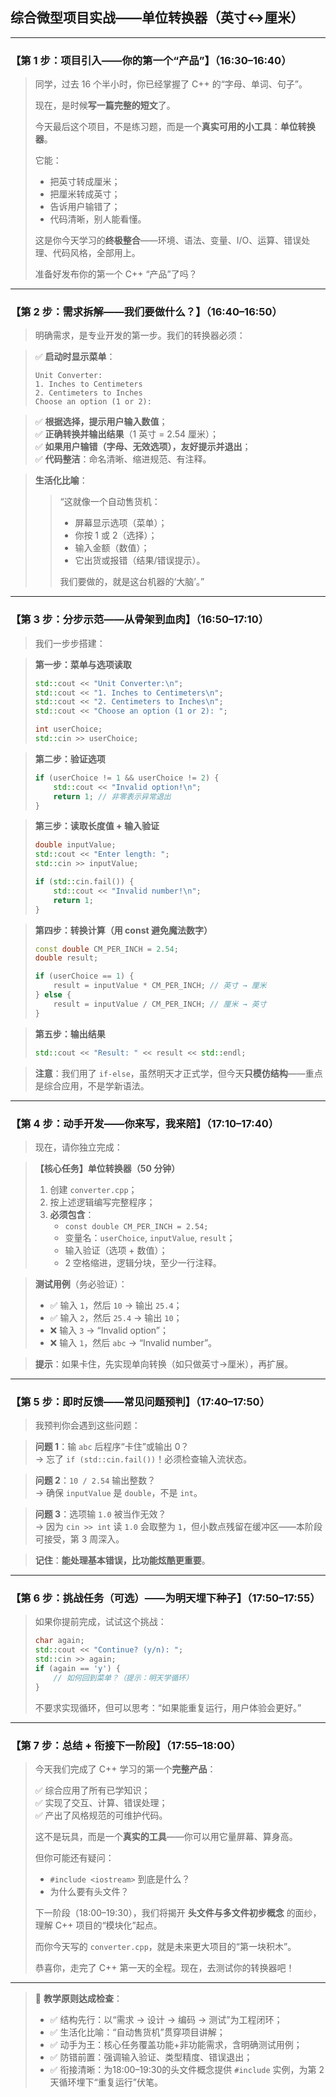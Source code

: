 
## **综合微型项目实战——单位转换器（英寸↔厘米）**  

---

### 【第 1 步：项目引入——你的第一个“产品”】（16:30–16:40）

> 同学，过去 16 个半小时，你已经掌握了 C++ 的“字母、单词、句子”。  
>  
> 现在，是时候**写一篇完整的短文**了。  
>  
> 今天最后这个项目，不是练习题，而是一个**真实可用的小工具**：**单位转换器**。  
>  
> 它能：  
> - 把英寸转成厘米；  
> - 把厘米转成英寸；  
> - 告诉用户输错了；  
> - 代码清晰，别人能看懂。  
>  
> 这是你今天学习的**终极整合**——环境、语法、变量、I/O、运算、错误处理、代码风格，全部用上。  
>  
> 准备好发布你的第一个 C++ “产品”了吗？

---

### 【第 2 步：需求拆解——我们要做什么？】（16:40–16:50）

> 明确需求，是专业开发的第一步。我们的转换器必须：

> ✅ **启动时显示菜单**：
> ```
> Unit Converter:
> 1. Inches to Centimeters
> 2. Centimeters to Inches
> Choose an option (1 or 2):
> ```

> ✅ **根据选择，提示用户输入数值**；  
> ✅ **正确转换并输出结果**（1 英寸 = 2.54 厘米）；  
> ✅ **如果用户输错（字母、无效选项），友好提示并退出**；  
> ✅ **代码整洁**：命名清晰、缩进规范、有注释。

> **生活化比喻**：  
> > “这就像一个自动售货机：  
> > - 屏幕显示选项（菜单）；  
> > - 你按 1 或 2（选择）；  
> > - 输入金额（数值）；  
> > - 它出货或报错（结果/错误提示）。  
> >  
> > 我们要做的，就是这台机器的‘大脑’。”

---

### 【第 3 步：分步示范——从骨架到血肉】（16:50–17:10）

> 我们一步步搭建：

> **第一步：菜单与选项读取**
> ```cpp
> std::cout << "Unit Converter:\n";
> std::cout << "1. Inches to Centimeters\n";
> std::cout << "2. Centimeters to Inches\n";
> std::cout << "Choose an option (1 or 2): ";
> 
> int userChoice;
> std::cin >> userChoice;
> ```

> **第二步：验证选项**
> ```cpp
> if (userChoice != 1 && userChoice != 2) {
>     std::cout << "Invalid option!\n";
>     return 1; // 非零表示异常退出
> }
> ```

> **第三步：读取长度值 + 输入验证**
> ```cpp
> double inputValue;
> std::cout << "Enter length: ";
> std::cin >> inputValue;
> 
> if (std::cin.fail()) {
>     std::cout << "Invalid number!\n";
>     return 1;
> }
> ```

> **第四步：转换计算（用 const 避免魔法数字）**
> ```cpp
> const double CM_PER_INCH = 2.54;
> double result;
> 
> if (userChoice == 1) {
>     result = inputValue * CM_PER_INCH; // 英寸 → 厘米
> } else {
>     result = inputValue / CM_PER_INCH; // 厘米 → 英寸
> }
> ```

> **第五步：输出结果**
> ```cpp
> std::cout << "Result: " << result << std::endl;
> ```

> **注意**：我们用了 `if-else`，虽然明天才正式学，但今天**只模仿结构**——重点是综合应用，不是学新语法。

---

### 【第 4 步：动手开发——你来写，我来陪】（17:10–17:40）

> 现在，请你独立完成：

> **【核心任务】单位转换器（50 分钟）**  
> 1. 创建 `converter.cpp`；  
> 2. 按上述逻辑编写完整程序；  
> 3. **必须包含**：  
>    - `const double CM_PER_INCH = 2.54;`  
>    - 变量名：`userChoice`, `inputValue`, `result`；  
>    - 输入验证（选项 + 数值）；  
>    - 2 空格缩进，逻辑分块，至少一行注释。

> **测试用例**（务必验证）：  
> - ✅ 输入 `1`，然后 `10` → 输出 `25.4`；  
> - ✅ 输入 `2`，然后 `25.4` → 输出 `10`；  
> - ❌ 输入 `3` → “Invalid option”；  
> - ❌ 输入 `1`，然后 `abc` → “Invalid number”。

> **提示**：如果卡住，先实现单向转换（如只做英寸→厘米），再扩展。

---

### 【第 5 步：即时反馈——常见问题预判】（17:40–17:50）

> 我预判你会遇到这些问题：

> **问题 1**：输 `abc` 后程序“卡住”或输出 0？  
> → 忘了 `if (std::cin.fail())`！必须检查输入流状态。

> **问题 2**：`10 / 2.54` 输出整数？  
> → 确保 `inputValue` 是 `double`，不是 `int`。

> **问题 3**：选项输 `1.0` 被当作无效？  
> → 因为 `cin >> int` 读 `1.0` 会取整为 `1`，但小数点残留在缓冲区——本阶段可接受，第 3 周深入。

> **记住**：**能处理基本错误，比功能炫酷更重要**。

---

### 【第 6 步：挑战任务（可选）——为明天埋下种子】（17:50–17:55）

> 如果你提前完成，试试这个挑战：
> ```cpp
> char again;
> std::cout << "Continue? (y/n): ";
> std::cin >> again;
> if (again == 'y') {
>     // 如何回到菜单？（提示：明天学循环）
> }
> ```
> 不要求实现循环，但可以思考：“如果能重复运行，用户体验会更好。”

---

### 【第 7 步：总结 + 衔接下一阶段】（17:55–18:00）

> 今天我们完成了 C++ 学习的第一个**完整产品**：  
>  
> ✅ 综合应用了所有已学知识；  
> ✅ 实现了交互、计算、错误处理；  
> ✅ 产出了风格规范的可维护代码。  
>  
> 这不是玩具，而是一个**真实的工具**——你可以用它量屏幕、算身高。  
>  
> 但你可能还有疑问：  
> - `#include <iostream>` 到底是什么？  
> - 为什么要有头文件？  
>  
> 下一阶段（18:00–19:30），我们将揭开 **头文件与多文件初步概念** 的面纱，理解 C++ 项目的“模块化”起点。  
>  
> 而你今天写的 `converter.cpp`，就是未来更大项目的“第一块积木”。  
>  
> 恭喜你，走完了 C++ 第一天的全程。现在，去测试你的转换器吧！

---

> 📌 **教学原则达成检查**：  
> - ✅ 结构先行：以“需求 → 设计 → 编码 → 测试”为工程闭环；  
> - ✅ 生活化比喻：“自动售货机”贯穿项目讲解；  
> - ✅ 动手为王：核心任务覆盖功能+非功能需求，含明确测试用例；  
> - ✅ 防错前置：强调输入验证、类型精度、错误退出；  
> - ✅ 衔接清晰：为18:00–19:30的头文件概念提供 `#include` 实例，为第 2 天循环埋下“重复运行”伏笔。
